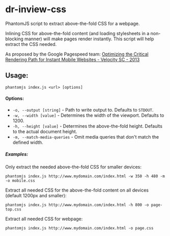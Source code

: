 dr-inview-css
=============

PhantomJS script to extract above-the-fold CSS for a webpage.

Inlining CSS for above-the-fold content (and loading stylesheets in a non-blocking manner) will make pages render instantly.
This script will help extract the CSS needed.

As proposed by the Google Pagespeed team:
[Optimizing the Critical Rendering Path for Instant Mobile Websites - Velocity SC - 2013](https://www.youtube.com/watch?v=YV1nKLWoARQ) 

## Usage:

```
phantomjs index.js <url> [options]
```

#### Options:

* `-o, --output [string]` - Path to write output to. Defaults to `STDOUT`.
* `-w, --width [value]` - Determines the width of the viewport. Defaults to 1200.
* `-h, --height [value]` - Determines the above-the-fold height. Defaults to the actual document height.
* `-m, --match-media-queries` - Omit media queries that don't match the defined width.

##### Examples:

Only extract the needed above-the-fold CSS for smaller devices:
```
phantomjs index.js http://www.mydomain.com/index.html -w 350 -h 480 -m -o mobile.css
```

Extract all needed CSS for the above-the-fold content on all devices (default 1200px and smaller):
```
phantomjs index.js http://www.mydomain.com/index.html -h 800 -o page-top.css
```

Extract all needed CSS for webpage:
```
phantomjs index.js http://www.mydomain.com/index.html -o page.css
```
